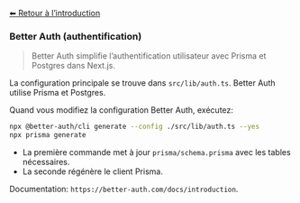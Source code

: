 [⬅ Retour à l’introduction](./introduction.md)

### Better Auth (authentification)

> Better Auth simplifie l’authentification utilisateur avec Prisma et Postgres dans Next.js.

La configuration principale se trouve dans `src/lib/auth.ts`. Better Auth utilise Prisma et Postgres.

Quand vous modifiez la configuration Better Auth, exécutez:

```bash
npx @better-auth/cli generate --config ./src/lib/auth.ts --yes
npx prisma generate
```

- La première commande met à jour `prisma/schema.prisma` avec les tables nécessaires.
- La seconde régénère le client Prisma.

Documentation: `https://better-auth.com/docs/introduction`.
